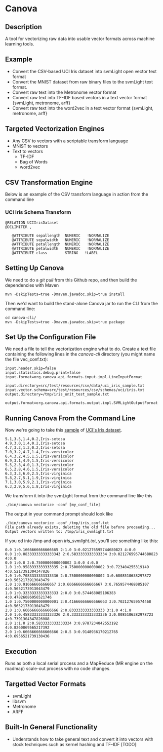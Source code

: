 Canova
======

## Description

A tool for vectorizing raw data into usable vector formats across machine learning tools.

## Example

 * Convert the CSV-based UCI Iris dataset into svmLight open vector text format
 * Convert the MNIST dataset from raw binary files to the svmLight text format.
 * Convert raw text into the Metronome vector format
 * Convert raw text into TF-IDF based vectors in a text vector format {svmLight, metronome, arff}
 * Convert raw text into the word2vec in a text vector format {svmLight, metronome, arff}

## Targeted Vectorization Engines

 * Any CSV to vectors with a scriptable transform language
 * MNIST to vectors
 * Text to vectors
    * TF-IDF
    * Bag of Words
    * word2vec

## CSV Transformation Engine

Below is an example of the CSV transform language in action from the command line

### UCI Iris Schema Transform

```
@RELATION UCIIrisDataset
@DELIMITER ,
 
   @ATTRIBUTE sepallength  NUMERIC   !NORMALIZE
   @ATTRIBUTE sepalwidth   NUMERIC   !NORMALIZE
   @ATTRIBUTE petallength  NUMERIC   !NORMALIZE
   @ATTRIBUTE petalwidth   NUMERIC   !NORMALIZE
   @ATTRIBUTE class        STRING   !LABEL
```

## Setting Up Canova

We need to do a *git pull* from this Github repo, and then build the dependencies with Maven

```
mvn -DskipTests=true -Dmaven.javadoc.skip=true install
```

Then we'd want to build the stand-alone Canova jar to run the CLI from the command line:

```
cd canova-cli/
mvn -DskipTests=true -Dmaven.javadoc.skip=true package
```

## Set Up the Configuration File

We need a file to tell the vectorization engine what to do. Create a text file containing the following lines in the *canova-cli* directory (you might name the file vec_conf.txt):

```
input.header.skip=false
input.statistics.debug.print=false
input.format=org.canova.api.formats.input.impl.LineInputFormat

input.directory=src/test/resources/csv/data/uci_iris_sample.txt
input.vector.schema=src/test/resources/csv/schemas/uci/iris.txt
output.directory=/tmp/iris_unit_test_sample.txt

output.format=org.canova.api.formats.output.impl.SVMLightOutputFormat
```

## Running Canova From the Command Line

Now we're going to take this [sample](https://github.com/deeplearning4j/Canova/blob/master/canova-cli/src/test/resources/csv/data/uci_iris_sample.txt) of [UCI's Iris dataset](https://archive.ics.uci.edu/ml/machine-learning-databases/iris/iris.data).

```
5.1,3.5,1.4,0.2,Iris-setosa
4.9,3.0,1.4,0.2,Iris-setosa
4.7,3.2,1.3,0.2,Iris-setosa
7.0,3.2,4.7,1.4,Iris-versicolor
6.4,3.2,4.5,1.5,Iris-versicolor
6.9,3.1,4.9,1.5,Iris-versicolor
5.5,2.3,4.0,1.3,Iris-versicolor
6.5,2.8,4.6,1.5,Iris-versicolor
6.3,3.3,6.0,2.5,Iris-virginica
5.8,2.7,5.1,1.9,Iris-virginica
7.1,3.0,5.9,2.1,Iris-virginica
6.3,2.9,5.6,1.8,Iris-virginica
```

We transform it into the svmLight format from the command line like this

```
./bin/canova vectorize -conf [my_conf_file]
```

The output in your command prompt should look like

```
./bin/canova vectorize -conf /tmp/iris_conf.txt 
File path already exists, deleting the old file before proceeding...
Output vectors written to: /tmp/iris_svmlight.txt

```
If you cd into /tmp and open *iris_svmlight.txt*, you'll see something like this:

```
0.0 1:0.1666666666666665 2:1.0 3:0.021276595744680823 4:0.0
0.0 1:0.08333333333333343 2:0.5833333333333334 3:0.021276595744680823 4:0.0
0.0 1:0.0 2:0.7500000000000002 3:0.0 4:0.0
1.0 1:0.9583333333333335 2:0.7500000000000002 3:0.723404255319149 4:0.5217391304347826
1.0 1:0.7083333333333336 2:0.7500000000000002 3:0.6808510638297872 4:0.5652173913043479
1.0 1:0.916666666666667 2:0.6666666666666667 3:0.7659574468085107 4:0.5652173913043479
1.0 1:0.3333333333333333 2:0.0 3:0.574468085106383 4:0.47826086956521746
1.0 1:0.7500000000000001 2:0.41666666666666663 3:0.702127659574468 4:0.5652173913043479
2.0 1:0.6666666666666666 2:0.8333333333333333 3:1.0 4:1.0
2.0 1:0.45833333333333326 2:0.3333333333333336 3:0.8085106382978723 4:0.7391304347826088
2.0 1:1.0 2:0.5833333333333334 3:0.9787234042553192 4:0.8260869565217392
2.0 1:0.6666666666666666 2:0.5 3:0.9148936170212765 4:0.6956521739130436
```

## Execution

Runs as both a local serial process and a MapReduce (MR engine on the roadmap) scale-out process with no code changes.

## Targetted Vector Formats
* svmLight
* libsvm
* Metronome
* ARFF

## Built-In General Functionality
* Understands how to take general text and convert it into vectors with stock techniques such as kernel hashing and TF-IDF [TODO]
